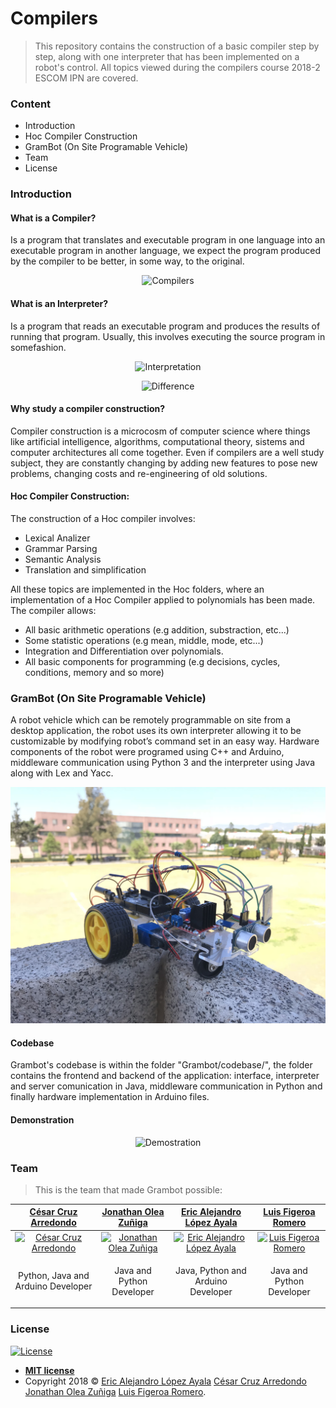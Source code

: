 # Compilers
> This repository contains the construction of a basic compiler step by step, along with one interpreter that has been implemented on a robot's control. All topics viewed during the compilers course 2018-2 ESCOM IPN are covered.

### Content
- Introduction
- Hoc Compiler Construction
- GramBot (On Site Programable Vehicle)
- Team
- License

### Introduction

#### What is a Compiler?
Is a program that translates and executable program in one language into an executable program in another language, we expect the program produced by the compiler to be better, in some way, to the original.

<p align="center">
  <img src="https://codon.com/images/compilers-for-free/compilation.gif" alt="Compilers"/>
</p>

#### What is an Interpreter?
Is a program that reads an executable program and produces the results of running that program. Usually, this involves executing the source program in somefashion.

<p align="center">
  <img src="https://codon.com/images/compilers-for-free/interpretation.gif" alt="Interpretation"/>
</p>

<p align="center">
  <img src="https://codon.com/images/compilers-for-free/venn-diagram.gif" alt="Difference"/>
</p>

#### Why study a compiler construction?
Compiler construction is a microcosm of computer science where things like artificial intelligence, algorithms, computational theory, sistems and computer architectures all come together. Even if compilers are a well study subject, they are constantly changing by adding new features to pose new problems, changing costs and re-engineering of old solutions.

#### Hoc Compiler Construction:
The construction of a Hoc compiler involves:
  - Lexical Analizer
  - Grammar Parsing
  - Semantic Analysis 
  - Translation and simplification
  
All these topics are implemented in the Hoc folders, where an implementation of a Hoc Compiler applied to polynomials has been made. The compiler allows:
  - All basic arithmetic operations (e.g addition, substraction, etc...)
  - Some statistic operations (e.g mean, middle, mode, etc...)
  - Integration and Differentiation over polynomials.
  - All basic components for programming (e.g decisions, cycles, conditions, memory and so more)
  
  
### GramBot (On Site Programable Vehicle)
A robot vehicle which can be remotely programmable on site from a desktop application, the robot uses its own interpreter allowing it to be customizable by modifying robot’s command set in an easy way. Hardware components of the robot were programed using C++ and Arduino, middleware communication using Python 3 and the interpreter using Java along with Lex and Yacc.

<p align="center">
  <img src="https://raw.githubusercontent.com/PitCoder/Compilers/master/Img/IMG_4836.JPG" alt="Grambot"/>
</p>

#### Codebase
Grambot's codebase is within the folder "Grambot/codebase/", the folder contains the frontend and backend of the application: interface, interpreter and server comunication in Java, middleware communication in Python and finally hardware implementation in Arduino files.  

#### Demonstration
<p align="center">
  <img src="https://raw.githubusercontent.com/PitCoder/Compilers/master/Img/demo.gif" alt="Demostration"/>
</p>

### Team

> This is the team that made Grambot possible:

| <a href="https://github.com/ccruz182" target="_blank">**César Cruz Arredondo**</a> | <a href="https://github.com/jonathanoleaz" target="_blank">**Jonathan Olea Zuñiga**</a> | <a href="https://github.com/PitCoder" target="_blank">**Eric Alejandro López Ayala**</a> | <a href="https://github.com/luisfig" target="_blank">**Luis Figeroa Romero**</a> |
| :---: |:---:| :---:| :---:|
| [![César Cruz Arredondo](https://avatars1.githubusercontent.com/u/28882910?s=200&v=2)](https://github.com/ccruz182)    | [![Jonathan Olea Zuñiga](https://avatars3.githubusercontent.com/u/21295348?s=200&v=2)](https://github.com/jonathanoleaz) | [![Eric Alejandro López Ayala](https://avatars3.githubusercontent.com/u/22123865?s=200&v=2)](https://github.com/PitCoder)  | [![Luis Figeroa Romero](https://avatars2.githubusercontent.com/u/31828147?s=200&v=2)](https://github.com/luisfig) |
| <p>Python, Java and Arduino Developer</p> | <p>Java and Python Developer</p> | <p>Java, Python and Arduino Developer</p> | <p>Java and Python Developer</p> |

### License

[![License](http://img.shields.io/:license-mit-blue.svg?style=flat-square)](http://badges.mit-license.org)

- **[MIT license](https://github.com/PitCoder/Compilers/blob/master/LICENSE)**
- Copyright 2018 © <a href="https://github.com/PitCoder" target="_blank">Eric Alejandro López Ayala</a>
<a href="https://github.com/ccruz182" target="_blank">César Cruz Arredondo</a>
<a href="https://github.com/jonathanoleaz" target="_blank">Jonathan Olea Zuñiga</a>
<a href="https://github.com/luisfig" target="_blank">Luis Figeroa Romero</a>.


